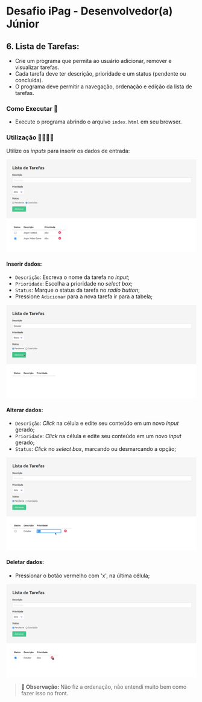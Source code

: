 # Desafio iPag - Desenvolvedor(a) Júnior

## 6. Lista de Tarefas:

* Crie um programa que permita ao usuário adicionar, remover e visualizar tarefas.
* Cada tarefa deve ter descrição, prioridade e um status (pendente ou concluída).
* O programa deve permitir a navegação, ordenação e edição da lista de tarefas.

### Como Executar 🐧

- Execute o programa abrindo o arquivo `index.html` em seu browser.

### Utilização 🧑‍💻👩‍💻

Utilize os _inputs_ para inserir os dados de entrada:

![Executando aplicação](/img/challenge6.png)

#### Inserir dados:

- `Descrição`: Escreva o nome da tarefa no _input_;
- `Prioridade`: Escolha a prioridade no _select box_;
- `Status`: Marque o status da tarefa no _radio button_;
- Pressione `Adicionar` para a nova tarefa ir para a tabela;

![Executando os testes da aplicação](/img/challenge6-test1.png)

#### Alterar dados:

- `Descrição`: _Click_ na célula e edite seu conteúdo em um novo _input_ gerado;
- `Prioridade`: _Click_ na célula e edite seu conteúdo em um novo _input_ gerado;
- `Status`: _Click_ no _select box_, marcando ou desmarcando a opção;

![Executando os testes da aplicação](/img/challenge6-test2.png)

#### Deletar dados:

- Pressionar o botão vermelho com 'x', na última célula;

![Executando os testes da aplicação](/img/challenge6-test3.png)

> **👀 Observação:** Não fiz a ordenação, não entendi muito bem como fazer isso no front.